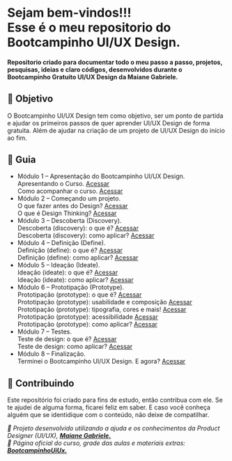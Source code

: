 
<h1> 
Sejam bem-vindos!!! <br>
Esse é o meu repositorio do Bootcampinho UI/UX Design.
</h1>

<h4> 
Repositorio criado para documentar todo o meu passo a passo, projetos, pesquisas, ideias e claro códigos, desenvolvidos durante o Bootcampinho Gratuito UI/UX Design da Maiane Gabriele. 
</h4>


<h2> 🎯 Objetivo </h2>
O Bootcampinho UI/UX Design tem como objetivo, ser um ponto de partida e ajudar os primeiros passos de quer aprender UI/UX Design de forma gratuita.
Além de ajudar na criação de um projeto de UI/UX Design do início ao fim.



<h2 dir="auto"> 🚦 Guia </h2>
<ul dir="auto">
<li> 
 Módulo 1 – Apresentação do Bootcampinho UI/UX Design.
 <br> Apresentando o Curso. <a href="https://"> Acessar </a>
 <br> Como acompanhar o curso. <a href="https://"> Acessar </a>
</li>
  
<li> 
  Módulo 2 – Começando um projeto.
 <br> O que fazer antes do Design? <a href="https://"> Acessar </a>
 <br> O que é Design Thinking? <a href="https://"> Acessar </a>
</li>
  
  
<li> 
  Módulo 3 – Descoberta (Discovery).
 <br> Descoberta (discovery): o que é? <a href="https://"> Acessar </a>
 <br> Descoberta (discovery): como aplicar? <a href="https://"> Acessar </a>
</li>
  
  
<li> 
  Módulo 4 – Definição (Define).
 <br> Definição (define): o que é? <a href="https://"> Acessar </a>
 <br> Definição (define): como aplicar? <a href="https://"> Acessar </a>
</li>
  
  
<li> 
  Módulo 5 – Ideação (Ideate).
 <br> Ideação (ideate): o que é? <a href="https://"> Acessar </a>
 <br> Ideação (ideate): como aplicar? <a href="https://"> Acessar </a>
</li>
  
  
<li> 
  Módulo 6 – Prototipação (Prototype).
 <br> Prototipação (prototype): o que é? <a href="https://"> Acessar </a>
 <br> Prototipação (prototype): usabilidade e composição <a href="https://"> Acessar </a>
 <br> Prototipação (prototype): tipografia, cores e mais! <a href="https://"> Acessar </a>
 <br> Prototipação (prototype): acessibilidade <a href="https://"> Acessar </a>
 <br> Prototipação (prototype): como aplicar? <a href="https://"> Acessar </a>
</li>
  
  
<li> 
  Módulo 7 – Testes.
 <br> Teste de design: o que é? <a href="https://"> Acessar </a>
 <br> Teste de design: como aplicar? <a href="https://"> Acessar </a>
</li>
  
  
<li> 
  Módulo 8 – Finalização.
 <br> Terminei o Bootcampinho UI/UX Design. E agora? <a href="https://"> Acessar </a>
</li>

</ul>


<h2 dir="auto"> 🤝 Contribuindo </h2>
<p dir="auto">Este repositório foi criado para fins de estudo, então contribua com ele. Se te ajudei de alguma forma, ficarei feliz em
saber. E caso você conheça alguém que se identidique com o conteúdo, não deixe de compatilhar.</p>


<p dir="auto">
<em>
  🔶 Projeto desenvolvido utilizando a ajuda e os conhecimentos da Product Designer (UI/UX), 
  <a href="//maiane.com.br/sobre-mim/"> <strong>  Maiane Gabriele. </strong></a>
</em>
<br>
<em>
  🔶 Página oficial do curso, grade das aulas e materiais extras: 
  <a href="//lnkd.in/d2Eke74Y"> <strong>  BootcampinhoUiUx.  </strong></a>
</em>
</p>

